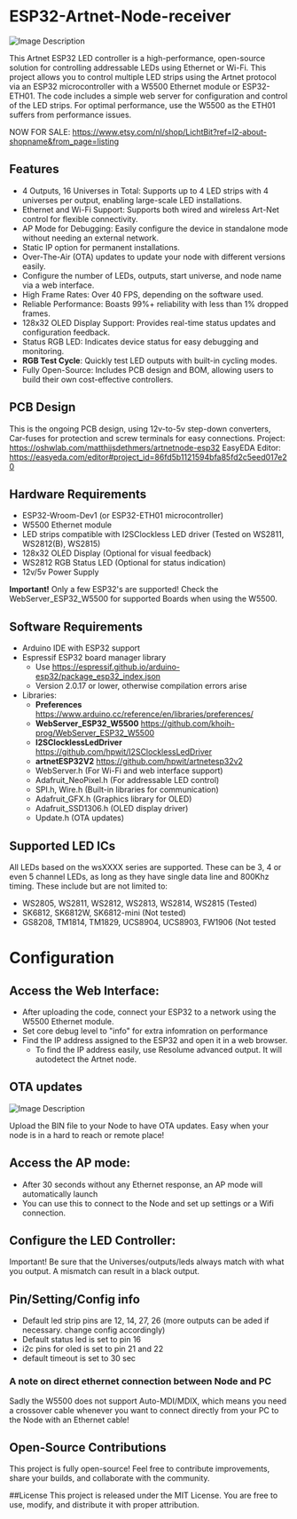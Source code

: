 # ESP32-Artnet-Node-receiver

![Image Description](https://github.com/mdethmers/ESP32-W5500-Artnet-receiver/blob/main/Img/Schermafbeelding%202025-05-13%20224004.png)

This Artnet ESP32 LED controller is a high-performance, open-source solution for controlling addressable LEDs using Ethernet or Wi-Fi. This project allows you to control multiple LED strips using the Artnet protocol via an ESP32 microcontroller with a W5500 Ethernet module or ESP32-ETH01. The code includes a simple web server for configuration and control of the LED strips. For optimal performance, use the W5500 as the ETH01 suffers from performance issues. 

NOW FOR SALE: https://www.etsy.com/nl/shop/LichtBit?ref=l2-about-shopname&from_page=listing

## Features

- 4 Outputs, 16 Universes in Total: Supports up to 4 LED strips with 4 universes per output, enabling large-scale LED installations.
- Ethernet and Wi-Fi Support: Supports both wired and wireless Art-Net control for flexible connectivity.
- AP Mode for Debugging: Easily configure the device in standalone mode without needing an external network.
- Static IP option for permanent installations.
- Over-The-Air (OTA) updates to update your node with different versions easily.
- Configure the number of LEDs, outputs, start universe, and node name via a web interface.
- High Frame Rates: Over 40 FPS, depending on the software used.
- Reliable Performance: Boasts 99%+ reliability with less than 1% dropped frames.
- 128x32 OLED Display Support: Provides real-time status updates and configuration feedback.
- Status RGB LED: Indicates device status for easy debugging and monitoring.
- **RGB Test Cycle**: Quickly test LED outputs with built-in cycling modes.
- Fully Open-Source: Includes PCB design and BOM, allowing users to build their own cost-effective controllers.

## PCB Design
This is the ongoing PCB design, using 12v-to-5v step-down converters, Car-fuses for protection and screw terminals for easy connections. 
Project: https://oshwlab.com/matthijsdethmers/artnetnode-esp32
EasyEDA Editor: https://easyeda.com/editor#project_id=86fd5b1121594bfa85fd2c5eed017e20

## Hardware Requirements

- ESP32-Wroom-Dev1 (or ESP32-ETH01 microcontroller)
- W5500 Ethernet module
- LED strips compatible with I2SClockless LED driver (Tested on WS2811, WS2812(B), WS2815)
- 128x32 OLED Display (Optional for visual feedback)
- WS2812 RGB Status LED (Optional for status indication)
- 12v/5v Power Supply

**Important!** Only a few ESP32's are supported! Check the WebServer_ESP32_W5500 for supported Boards when using the W5500.
  
## Software Requirements

- Arduino IDE with ESP32 support
- Espressif ESP32 board manager library
  - Use https://espressif.github.io/arduino-esp32/package_esp32_index.json
  - Version 2.0.17 or lower, otherwise compilation errors arise
- Libraries:
  - **Preferences** https://www.arduino.cc/reference/en/libraries/preferences/
  - **WebServer_ESP32_W5500** https://github.com/khoih-prog/WebServer_ESP32_W5500
  - **I2SClocklessLedDriver** https://github.com/hpwit/I2SClocklessLedDriver
  - **artnetESP32V2** https://github.com/hpwit/artnetesp32v2
  - WebServer.h (For Wi-Fi and web interface support)
  - Adafruit_NeoPixel.h (For addressable LED control)
  - SPI.h, Wire.h (Built-in libraries for communication)
  - Adafruit_GFX.h (Graphics library for OLED)
  - Adafruit_SSD1306.h (OLED display driver)
  - Update.h (OTA updates)
 
## Supported LED ICs
All LEDs based on the wsXXXX series are supported. These can be 3, 4 or even 5 channel LEDs, as long as they have  single data line and 800Khz timing. These include but are not limited to:
  - WS2805, WS2811, WS2812, WS2813, WS2814, WS2815 (Tested)
  - SK6812, SK6812W, SK6812-mini (Not tested)
  - GS8208, TM1814, TM1829, UCS8904, UCS8903, FW1906 (Not tested
  
 
# Configuration
## Access the Web Interface:
- After uploading the code, connect your ESP32 to a network using the W5500 Ethernet module.
- Set core debug level to "info" for extra infomration on performance
- Find the IP address assigned to the ESP32 and open it in a web browser.
  - To find the IP address easily, use Resolume advanced output. It will autodetect the Artnet node.
 
## OTA updates
![Image Description](https://github.com/mdethmers/ESP32-W5500-Artnet-receiver/blob/main/Img/Schermafbeelding%202025-05-13%20224014.png)

Upload the BIN file to your Node to have OTA updates. Easy when your node is in a hard to reach or remote place!

 
## Access the AP mode:
- After 30 seconds without any Ethernet response, an AP mode will automatically launch
- You can use this to connect to the Node and set up settings or a Wifi connection. 

## Configure the LED Controller:
Important! Be sure that the Universes/outputs/leds always match with what you output. A mismatch can result in a black output. 

## Pin/Setting/Config info
- Default led strip pins are 12, 14, 27, 26 (more outputs can be aded if necessary. change config accordingly)
- Default status led is set to pin 16
- i2c pins for oled is set to pin 21 and 22
- default timeout is set to 30 sec

### A note on direct ethernet connection between Node and PC
Sadly the W5500 does not support Auto-MDI/MDIX, which means you need a crossover cable whenever you want to connect directly from your PC to the Node with an Ethernet cable!

## Open-Source Contributions
This project is fully open-source! Feel free to contribute improvements, share your builds, and collaborate with the community.

##License
This project is released under the MIT License. You are free to use, modify, and distribute it with proper attribution.


